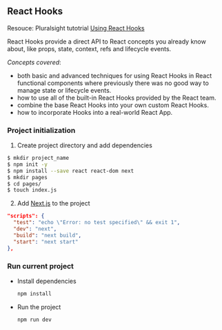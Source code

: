 ## React Hooks

Resouce: Pluralsight tutotrial [Using React Hooks](https://app.pluralsight.com/library/courses/using-react-hooks/table-of-contents)

React Hooks provide a direct API to React concepts you already know about, like props, state, context, refs and lifecycle events. 

_Concepts covered_:
- both basic and advanced techniques for using React Hooks in React functional components where previously there was no good way to manage state or lifecycle events. 
- how to use all of the built-in React Hooks provided by the React team.
- combine the base React Hooks into your own custom React Hooks. 
- how to incorporate Hooks into a real-world React App. 


### Project initialization 

1. Create project directory and add dependencies
  ```bash
  $ mkdir project_name 
  $ npm init -y
  $ npm install --save react react-dom next
  $ mkdir pages
  $ cd pages/
  $ touch index.js
  ```

2. Add [Next.js](https://nextjs.org/) to the project
  ```json
  "scripts": {
    "test": "echo \"Error: no test specified\" && exit 1",
    "dev": "next",
    "build": "next build",
    "start": "next start"
  },
  ```

### Run current project

- Install dependencies

  ```bash
  npm install 
  ```

- Run the project
  ```bash
  npm run dev
  ```
